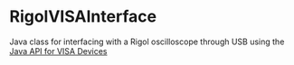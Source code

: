 # RigolVISAInterface
Java class for interfacing with a Rigol oscilloscope through USB using the [Java API for VISA Devices](http://sourceforge.net/projects/jvisa/)

